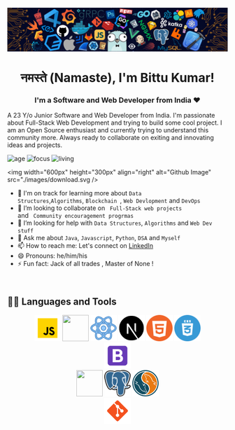 ![](./images/header_.png)

<h1 align="center">नमस्ते (Namaste), I'm Bittu Kumar!</h1>

<h3 align="center">I'm a Software and Web Developer from India ❤</h3>

A 23 Y/o Junior Software and Web Developer from India. I'm passionate about Full-Stack Web Development and trying to build some cool project. I am an Open Source enthusiast and currently trying to understand this community more. Always ready to collaborate on exiting and innovating ideas and projects. 

![age](https://img.shields.io/badge/age-23-blue)
![focus](https://img.shields.io/badge/focus-FullStack-brightgreen)
![living](https://img.shields.io/badge/living-Chandigarh-3c9 )

<img width="600px" height="300px" align="right" alt="Github Image" src="./images/download.svg />

- 🌱 I'm on track for learning more about  <code>Data Structures</code>,<code>Algorithms</code>, <code>Blockchain </code>, <code>Web Devlopment</code> and <code>DevOps</code> 
- 👯 I’m looking to collaborate on <code> Full-Stack web projects </code> and <code> Community encouragement progrmas </code>
- 🤔 I’m looking for help with <code>Data Structures</code>, <code>Algorithms</code> and <code>Web Dev stuff</code>
- 💬 Ask me about <code>Java</code>, <code>Javascript</code>, <code>Python</code>, <code>DSA</code> and <code>Myself</code>
- 📫 How to reach me: Let's connect on [LinkedIn](https://www.linkedin.com/in/bittu-kumar48)
- 😄 Pronouns: he/him/his
- ⚡ Fun fact: Jack of all trades , Master of None !

<br/>

## 👨‍💻 Languages and Tools

<div align="center">
  <img src="./images/icons/javascript-animation.gif" height="60" width="60">
  <img src="https://cdn.iconscout.com/icon/free/png-512/node-js-1174925.png" height="60" width="60">
  <img src="./images/icons/react-animation-transparent.gif" height="60" width="60">
  <img src="./images/icons/next.png" height="60" width="60">
  <img src="./images/icons/html.png" height="60" width="60">
  <img src="./images/icons/css.png" height="60" width="60">
  <br/>
  <img src="./images/icons/icons8-bootstrap.svg" height="60" width="60">
  <br/>
  <img src="https://img.icons8.com/color/452/mongodb.png" height="60" width="60">
  <img src="./images/icons/postgres.png" height="60" width="60">
  <img src="./images/icons/sql.png" height="60" width="60">
  <br/>
  <img src="./images/icons/icons8-git.svg" height="60" width="60">
  
</div>





































<!--
**Bkumar48/Bkumar48** is a ✨ _special_ ✨ repository because its `README.md` (this file) appears on your GitHub profile.

Here are some ideas to get you started:

- 🔭 I’m currently working on ...
- 🌱 I’m currently learning ...
- 👯 I’m looking to collaborate on ...
- 🤔 I’m looking for help with ...
- 💬 Ask me about ...
- 📫 How to reach me: ...
- 😄 Pronouns: ...
- ⚡ Fun fact: ...
-->
